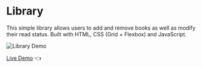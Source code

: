 # Library

This simple library allows users to add and remove books as well as modify their read status. Built with HTML, CSS (Grid + Flexbox) and JavaScript.

![Library Demo](./library-demo.gif)

[Live Demo](https://kristenmazza.github.io/library/) :point_left: